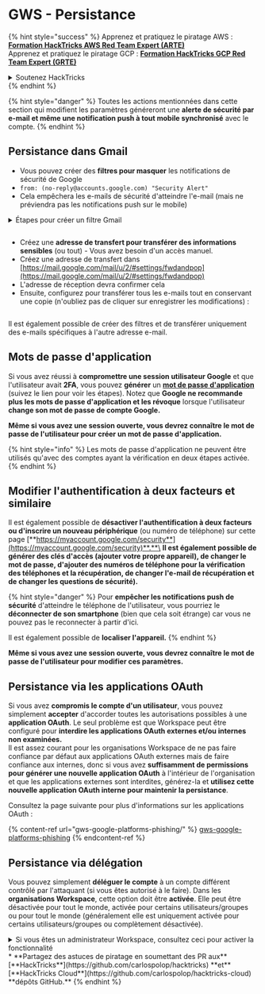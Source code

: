 # GWS - Persistance

{% hint style="success" %}
Apprenez et pratiquez le piratage AWS :<img src="/.gitbook/assets/image.png" alt="" data-size="line">[**Formation HackTricks AWS Red Team Expert (ARTE)**](https://training.hacktricks.xyz/courses/arte)<img src="/.gitbook/assets/image.png" alt="" data-size="line">\
Apprenez et pratiquez le piratage GCP : <img src="/.gitbook/assets/image (2).png" alt="" data-size="line">[**Formation HackTricks GCP Red Team Expert (GRTE)**<img src="/.gitbook/assets/image (2).png" alt="" data-size="line">](https://training.hacktricks.xyz/courses/grte)

<details>

<summary>Soutenez HackTricks</summary>

* Consultez les [**plans d'abonnement**](https://github.com/sponsors/carlospolop)!
* **Rejoignez le** 💬 [**groupe Discord**](https://discord.gg/hRep4RUj7f) ou le [**groupe Telegram**](https://t.me/peass) ou **suivez-nous** sur **Twitter** 🐦 [**@hacktricks\_live**](https://twitter.com/hacktricks\_live)**.**
* **Partagez des astuces de piratage en soumettant des PR aux** [**HackTricks**](https://github.com/carlospolop/hacktricks) et [**HackTricks Cloud**](https://github.com/carlospolop/hacktricks-cloud) dépôts GitHub.

</details>
{% endhint %}

{% hint style="danger" %}
Toutes les actions mentionnées dans cette section qui modifient les paramètres généreront une **alerte de sécurité par e-mail et même une notification push à tout mobile synchronisé** avec le compte.
{% endhint %}

## **Persistance dans Gmail**

* Vous pouvez créer des **filtres pour masquer** les notifications de sécurité de Google
* `from: (no-reply@accounts.google.com) "Security Alert"`
* Cela empêchera les e-mails de sécurité d'atteindre l'e-mail (mais ne préviendra pas les notifications push sur le mobile)

<details>

<summary>Étapes pour créer un filtre Gmail</summary>

(Instructions provenant d'[**ici**](https://support.google.com/mail/answer/6579))

1. Ouvrez [Gmail](https://mail.google.com/).
2. Dans la zone de recherche en haut, cliquez sur Afficher les options de recherche ![photos tune](https://lh3.googleusercontent.com/cD6YR\_YvqXqNKxrWn2NAWkV6tjJtg8vfvqijKT1\_9zVCrl2sAx9jROKhLqiHo2ZDYTE=w36) .
3. Entrez vos critères de recherche. Si vous voulez vérifier que votre recherche a fonctionné correctement, voyez quels e-mails apparaissent en cliquant sur **Rechercher**.&#x20;
4. En bas de la fenêtre de recherche, cliquez sur **Créer un filtre**.
5. Choisissez ce que vous souhaitez que le filtre fasse.
6. Cliquez sur **Créer un filtre**.

Vérifiez vos filtres actuels (pour les supprimer) sur [https://mail.google.com/mail/u/0/#settings/filters](https://mail.google.com/mail/u/0/#settings/filters)

</details>

<figure><img src="../../.gitbook/assets/image (331).png" alt=""><figcaption></figcaption></figure>

* Créez une **adresse de transfert pour transférer des informations sensibles** (ou tout) - Vous avez besoin d'un accès manuel.
* Créez une adresse de transfert dans [https://mail.google.com/mail/u/2/#settings/fwdandpop](https://mail.google.com/mail/u/2/#settings/fwdandpop)
* L'adresse de réception devra confirmer cela
* Ensuite, configurez pour transférer tous les e-mails tout en conservant une copie (n'oubliez pas de cliquer sur enregistrer les modifications) :

<figure><img src="../../.gitbook/assets/image (332).png" alt=""><figcaption></figcaption></figure>

Il est également possible de créer des filtres et de transférer uniquement des e-mails spécifiques à l'autre adresse e-mail.

## Mots de passe d'application

Si vous avez réussi à **compromettre une session utilisateur Google** et que l'utilisateur avait **2FA**, vous pouvez **générer** un [**mot de passe d'application**](https://support.google.com/accounts/answer/185833?hl=fr) (suivez le lien pour voir les étapes). Notez que **Google ne recommande plus les mots de passe d'application et les révoque** lorsque l'utilisateur **change son mot de passe de compte Google.**

**Même si vous avez une session ouverte, vous devrez connaître le mot de passe de l'utilisateur pour créer un mot de passe d'application.**

{% hint style="info" %}
Les mots de passe d'application ne peuvent être utilisés qu'avec des comptes ayant la vérification en deux étapes activée.
{% endhint %}

## Modifier l'authentification à deux facteurs et similaire

Il est également possible de **désactiver l'authentification à deux facteurs ou d'inscrire un nouveau périphérique** (ou numéro de téléphone) sur cette page [**https://myaccount.google.com/security**](https://myaccount.google.com/security)**.**\
**Il est également possible de générer des clés d'accès (ajouter votre propre appareil), de changer le mot de passe, d'ajouter des numéros de téléphone pour la vérification des téléphones et la récupération, de changer l'e-mail de récupération et de changer les questions de sécurité).**

{% hint style="danger" %}
Pour **empêcher les notifications push de sécurité** d'atteindre le téléphone de l'utilisateur, vous pourriez le **déconnecter de son smartphone** (bien que cela soit étrange) car vous ne pouvez pas le reconnecter à partir d'ici.

Il est également possible de **localiser l'appareil.**
{% endhint %}

**Même si vous avez une session ouverte, vous devrez connaître le mot de passe de l'utilisateur pour modifier ces paramètres.**

## Persistance via les applications OAuth

Si vous avez **compromis le compte d'un utilisateur**, vous pouvez simplement **accepter** d'accorder toutes les autorisations possibles à une **application OAuth**. Le seul problème est que Workspace peut être configuré pour **interdire les applications OAuth externes et/ou internes non examinées.**\
Il est assez courant pour les organisations Workspace de ne pas faire confiance par défaut aux applications OAuth externes mais de faire confiance aux internes, donc si vous avez **suffisamment de permissions pour générer une nouvelle application OAuth** à l'intérieur de l'organisation et que les applications externes sont interdites, générez-la et **utilisez cette nouvelle application OAuth interne pour maintenir la persistance**.

Consultez la page suivante pour plus d'informations sur les applications OAuth :

{% content-ref url="gws-google-platforms-phishing/" %}
[gws-google-platforms-phishing](gws-google-platforms-phishing/)
{% endcontent-ref %}

## Persistance via délégation

Vous pouvez simplement **déléguer le compte** à un compte différent contrôlé par l'attaquant (si vous êtes autorisé à le faire). Dans les **organisations Workspace**, cette option doit être **activée**. Elle peut être désactivée pour tout le monde, activée pour certains utilisateurs/groupes ou pour tout le monde (généralement elle est uniquement activée pour certains utilisateurs/groupes ou complètement désactivée).

<details>

<summary>Si vous êtes un administrateur Workspace, consultez ceci pour activer la fonctionnalité</summary>

(Informations [copiées de la documentation](https://support.google.com/a/answer/7223765))

En tant qu'administrateur de votre organisation (par exemple, votre travail ou votre école), vous contrôlez si les utilisateurs peuvent déléguer l'accès à leur compte Gmail. Vous pouvez permettre à tout le monde d'avoir la possibilité de déléguer leur compte. Ou, permettre uniquement aux personnes de certains départements de configurer la délégation. Par exemple, vous pouvez :

* Ajouter un assistant administratif en tant que délégué sur votre compte Gmail afin qu'il puisse lire et envoyer des e-mails en votre nom.&#x20;
* Ajouter un groupe, tel que votre service commercial, dans les Groupes en tant que délégué pour donner à tout le monde accès à un compte Gmail.

Les utilisateurs ne peuvent déléguer l'accès qu'à un autre utilisateur de la même organisation, indépendamment de leur domaine ou de leur unité organisationnelle.

### Limites et restrictions de la délégation&#x20;

* Option **Autoriser les utilisateurs à accorder l'accès à leur boîte aux lettres à un groupe Google** : Pour utiliser cette option, elle doit être activée pour l'OU du compte délégué et pour chaque OU des membres du groupe. Les membres du groupe appartenant à une OU sans cette option activée ne peuvent pas accéder au compte délégué.
* Avec une utilisation typique, 40 utilisateurs délégués peuvent accéder à un compte Gmail en même temps. Une utilisation supérieure à la moyenne par un ou plusieurs délégués pourrait réduire ce nombre.&#x20;
* Les processus automatisés qui accèdent fréquemment à Gmail pourraient également réduire le nombre de délégués pouvant accéder à un compte en même temps. Ces processus incluent les API ou les extensions de navigateur qui accèdent fréquemment à Gmail.
* Un seul compte Gmail prend en charge jusqu'à 1 000 délégués uniques. Un groupe dans les Groupes compte comme un délégué vers la limite.
* La délégation n'augmente pas les limites d'un compte Gmail. Les comptes Gmail avec des utilisateurs délégués ont les limites et politiques standard des comptes Gmail. Pour plus de détails, visitez [Limites et politiques Gmail](https://support.google.com/a/topic/28609).
### Étape 1: Activer la délégation Gmail pour vos utilisateurs&#x20;

**Avant de commencer :** Pour appliquer le paramètre à certains utilisateurs, placez leurs comptes dans une [unité organisationnelle](https://support.google.com/a/topic/1227584).

1.  [Connectez-vous](https://admin.google.com/) à votre [console d'administration Google](https://support.google.com/a/answer/182076).

Connectez-vous en utilisant un _compte administrateur_, pas votre compte actuel CarlosPolop@gmail.com
2. Dans la console d'administration, accédez à Menu ![](https://storage.googleapis.com/support-kms-prod/JxKYG9DqcsormHflJJ8Z8bHuyVI5YheC0lAp)![puis](https://storage.googleapis.com/support-kms-prod/Th2Tx0uwPMOhsMPn7nRXMUo3vs6J0pto2DTn)![](https://storage.googleapis.com/support-kms-prod/ocGtUSENh4QebLpvZcmLcNRZyaTBcolMRSyl) **Applications**![puis](https://storage.googleapis.com/support-kms-prod/Th2Tx0uwPMOhsMPn7nRXMUo3vs6J0pto2DTn)**Google Workspace**![puis](https://storage.googleapis.com/support-kms-prod/Th2Tx0uwPMOhsMPn7nRXMUo3vs6J0pto2DTn)**Gmail**![puis](https://storage.googleapis.com/support-kms-prod/Th2Tx0uwPMOhsMPn7nRXMUo3vs6J0pto2DTn)**Paramètres utilisateur**.
3. Pour appliquer le paramètre à tout le monde, laissez l'unité organisationnelle supérieure sélectionnée. Sinon, sélectionnez une [unité organisationnelle enfant](https://support.google.com/a/topic/1227584).
4. Cliquez sur **Délégation de messagerie**.
5. Cochez la case **Permettre aux utilisateurs de déléguer l'accès à leur boîte aux lettres à d'autres utilisateurs du domaine**.
6. (Facultatif) Pour permettre aux utilisateurs de spécifier les informations de l'expéditeur incluses dans les messages délégués envoyés depuis leur compte, cochez la case **Autoriser les utilisateurs à personnaliser ce paramètre**.
7. Sélectionnez une option pour les informations de l'expéditeur par défaut incluses dans les messages envoyés par les délégués :&#x20;
* **Afficher le propriétaire du compte et le délégué ayant envoyé l'e-mail**—Les messages incluent les adresses e-mail du propriétaire du compte Gmail et du délégué.
* **Afficher uniquement le propriétaire du compte**—Les messages incluent l'adresse e-mail uniquement du propriétaire du compte Gmail. L'adresse e-mail du délégué n'est pas incluse.
8. (Facultatif) Pour permettre aux utilisateurs d'ajouter un groupe dans Groupes en tant que délégué, cochez la case **Autoriser les utilisateurs à accorder l'accès à leur boîte aux lettres à un groupe Google**.
9. Cliquez sur **Enregistrer**. Si vous avez configuré une unité organisationnelle enfant, vous pourrez peut-être **Hériter** ou **Remplacer** les paramètres d'une unité organisationnelle parente.
10. (Facultatif) Pour activer la délégation Gmail pour d'autres unités organisationnelles, répétez les étapes 3 à 9.

Les modifications peuvent prendre jusqu'à 24 heures mais se produisent généralement plus rapidement. [En savoir plus](https://support.google.com/a/answer/7514107)

### Étape 2: Demandez aux utilisateurs de configurer des délégués pour leurs comptes

Après avoir activé la délégation, vos utilisateurs se rendent dans leurs paramètres Gmail pour attribuer des délégués. Les délégués peuvent ensuite lire, envoyer et recevoir des messages au nom de l'utilisateur. &#x20;

Pour plus de détails, dirigez les utilisateurs vers [Déléguer et collaborer sur les e-mails](https://support.google.com/a/users/answer/138350).

</details>
* **Partagez des astuces de piratage en soumettant des PR aux** [**HackTricks**](https://github.com/carlospolop/hacktricks) **et** [**HackTricks Cloud**](https://github.com/carlospolop/hacktricks-cloud) **dépôts GitHub.** 

</details>
{% endhint %}
